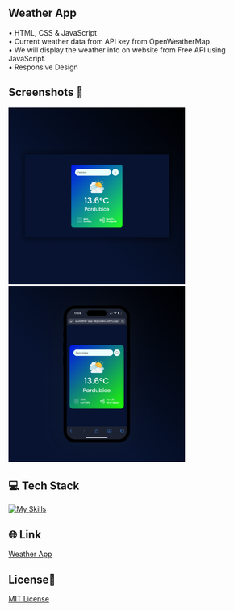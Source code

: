 ## Weather App
• HTML, CSS & JavaScript <br>
• Current weather data from API key from OpenWeatherMap <br>
• We will display the weather info on website from Free API using JavaScript. <br>
• Responsive Design 

## Screenshots 📱
<img src="img/1-weather-app.png" width="350"> <img src="img/2-weather-app.png" width="350">

## 💻 Tech Stack
[![My Skills](https://skillicons.dev/icons?i=html,css,javascript)](https://skillicons.dev)

## 🌐 Link
<a href="https://weather-app-dejvcodes.netlify.app/">Weather App</a>

## License🔐
[MIT License](LICENSE)
